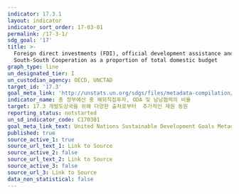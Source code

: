 ```yaml
---
indicator: 17.3.1
layout: indicator
indicator_sort_order: 17-03-01
permalink: /17-3-1/
sdg_goal: '17'
title: >-
  Foreign direct investments (FDI), official development assistance and
  South-South Cooperation as a proportion of total domestic budget
graph_type: line
un_designated_tier: I
un_custodian_agency: OECD, UNCTAD
target_id: '17.3'
goal_meta_link: 'http://unstats.un.org/sdgs/files/metadata-compilation/Metadata-Goal-17.pdf'
indicator_name: 총 정부예산 중 해외직접투자, ODA 및 남남협력의 비율
target: 17.3 개발도상국을 위해 다양한 출처로부터  추가적인 재원 동원
reporting_status: notstarted
un_sd_indicator_code: C170301
goal_meta_link_text: United Nations Sustainable Development Goals Metadata (pdf 468kB)
published: true
source_active_1: true
source_url_text_1: Link to Source
source_active_2: false
source_url_text_2: Link to Source
source_active_3: false
source_url_3: Link to Source
data_non_statistical: false
---
```

